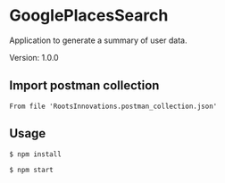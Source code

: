 # GooglePlacesSearch

Application to generate a summary of user data.

Version: 1.0.0

## Import postman collection

```
From file 'RootsInnovations.postman_collection.json'
```

## Usage

```
$ npm install

$ npm start

```
